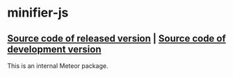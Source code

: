 # minifier-js
[Source code of released version](https://github.com/meteor/meteor/tree/master/packages/minifier-js) | [Source code of development version](https://github.com/meteor/meteor/tree/master/packages/minifier-js)
---

This is an internal Meteor package.